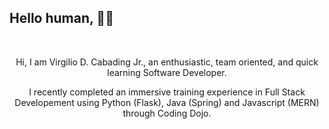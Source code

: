 <!-- /////////////////////////////////////////////
//  VIRGILIO CABADING'S GITHUB README MARKDOWN
////////////////////////////////////////////////// -->

## Hello human, 👋🏼
<br>
<p align="center">
Hi, I am Virgilio D. Cabading Jr., an enthusiastic, team oriented, and quick learning Software Developer.
</p>

<p align="center">
I recently completed an immersive training experience in Full Stack Developement using  Python (Flask), Java (Spring) and Javascript (MERN) through Coding Dojo.
</p>
  
<!--
**Virgilio-D-Cabading-Jr/Virgilio-D-Cabading-Jr** is a ✨ _special_ ✨ repository because its `README.md` (this file) appears on your GitHub profile.

Here are some ideas to get you started:

- 🔭 I’m currently working on ...
- 🌱 I’m currently learning ...
- 👯 I’m looking to collaborate on ...
- 🤔 I’m looking for help with ...
- 💬 Ask me about ...
- 📫 How to reach me: ...
- 😄 Pronouns: ...
- ⚡ Fun fact: ...
-->
